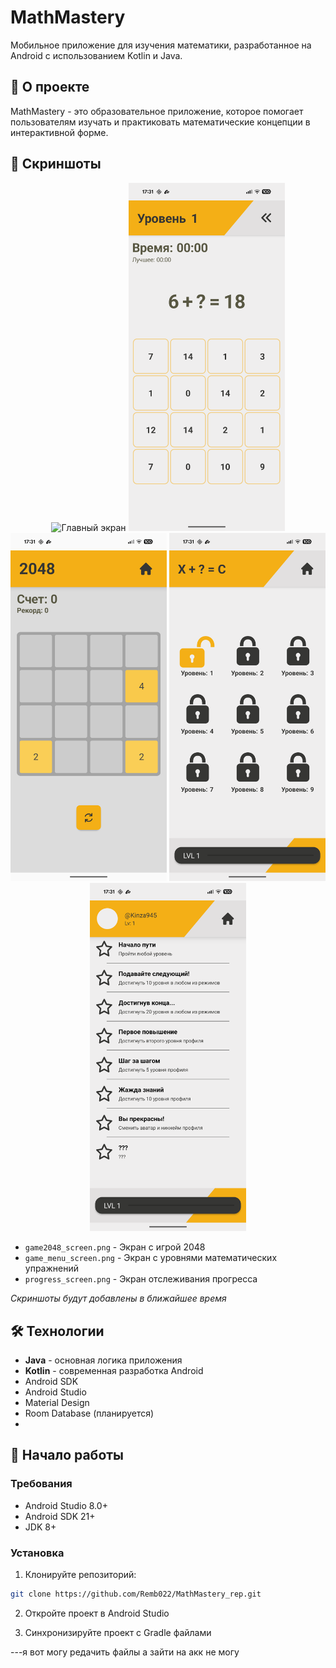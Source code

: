 # MathMastery

Мобильное приложение для изучения математики, разработанное на Android с использованием Kotlin и Java.

## 📱 О проекте

MathMastery - это образовательное приложение, которое помогает пользователям изучать и практиковать математические концепции в интерактивной форме.

## 📸 Скриншоты

<!-- Добавьте скриншоты приложения здесь -->
<p align="center">
  <img src="C:\Users\calculator2.0\AndroidStudioProjects\MathMastery_rep\screenshots\main_screen.png" alt="Главный экран" width="250"/>
  <img src="screenshots/exercise_screen.png" alt="Экран упражнений" width="250"/>
  <img src="screenshots/game2048_screen.png" alt="Экран с игрой 2048" width="250"/>
  <img src="screenshots/game_menu_screen.png" alt="Экран с уровнями математических упражнений" width="250"/>
  <img src="screenshots/progress_screen.png" alt="Экран отслеживания прогресса" width="250"/>

- `game2048_screen.png` - Экран с игрой 2048
- `game_menu_screen.png` - Экран с уровнями математических упражнений
- `progress_screen.png` - Экран отслеживания прогресса
</p>

*Скриншоты будут добавлены в    ближайшее время*

## 🛠 Технологии

- **Java** - основная логика приложения
- **Kotlin** - современная разработка Android
- Android SDK
- Android Studio
- Material Design
- Room Database (планируется)
-

## 🚀 Начало работы

### Требования

- Android Studio 8.0+
- Android SDK 21+
- JDK 8+

### Установка

1. Клонируйте репозиторий:
```bash
git clone https://github.com/Remb022/MathMastery_rep.git
```

2. Откройте проект в Android Studio

3. Синхронизируйте проект с Gradle файлами

---я вот могу редачить файлы а зайти на акк не могу